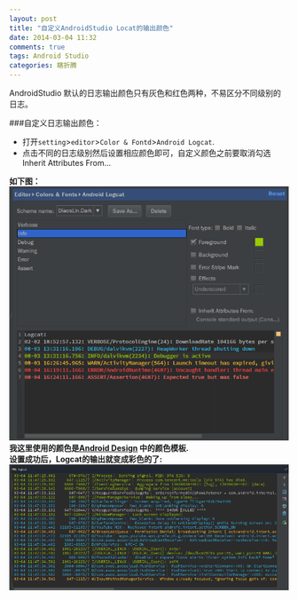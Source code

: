 ```yaml
---
layout: post
title: "自定义AndroidStudio Locat的输出颜色"
date: 2014-03-04 11:32
comments: true
tags: Android Studio
categories: 瞎折腾
---
```

AndroidStudio 默认的日志输出颜色只有灰色和红色两种，不易区分不同级别的日志。  
<!--more-->
###自定义日志输出颜色：  
* 打开`setting`>`editor`>`Color & Fontd`>`Android Logcat`.
* 点击不同的日志级别然后设置相应颜色即可，自定义颜色之前要取消勾选Inherit Attributes From...  

**如下图：**  
![截图01](/media/2014-03-04-make-logcat-of-android-stidio-colorful/screenshot_01.png)  
**我这里使用的颜色是[Android Design](http://developer.android.com/design/style/color.html) 中的颜色模板.  
设置成功后，Logcat的输出就变成彩色的了:**
![截图02](/media/2014-03-04-make-logcat-of-android-stidio-colorful/screenshot_02.png)

